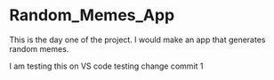 # Random_Memes_App
This is the day one of the project. I would make an app that generates random memes.

I am testing this on VS code
testing change commit 1